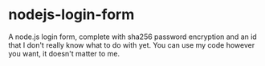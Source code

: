 # nodejs-login-form
A node.js login form, complete with sha256 password encryption and an id that I don't really know what to do with yet.
You can use my code however you want, it doesn't matter to me.
